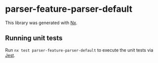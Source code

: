 # parser-feature-parser-default

This library was generated with [Nx](https://nx.dev).

## Running unit tests

Run `nx test parser-feature-parser-default` to execute the unit tests via [Jest](https://jestjs.io).
